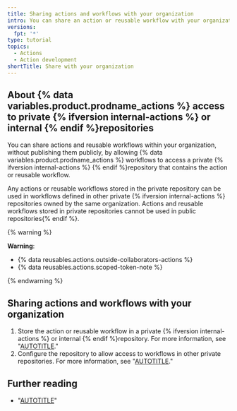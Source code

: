 ```yaml
---
title: Sharing actions and workflows with your organization
intro: You can share an action or reusable workflow with your organization without publishing the action or workflow publicly.
versions:
  fpt: '*'
type: tutorial
topics:
  - Actions
  - Action development
shortTitle: Share with your organization
---
```


## About {% data variables.product.prodname_actions %} access to private {% ifversion internal-actions %} or internal {% endif %}repositories

You can share actions and reusable workflows within your organization, without publishing them publicly, by allowing {% data variables.product.prodname_actions %} workflows to access a private {% ifversion internal-actions %}  {% endif %}repository that contains the action or reusable workflow.

Any actions or reusable workflows stored in the private repository can be used in workflows defined in other private {% ifversion internal-actions %} repositories owned by the same organization. Actions and reusable workflows stored in private repositories cannot be used in public repositories{% endif %}.

{% warning %}

**Warning**:
- {% data reusables.actions.outside-collaborators-actions %}
- {% data reusables.actions.scoped-token-note %}

{% endwarning %}

## Sharing actions and workflows with your organization

1. Store the action or reusable workflow in a private {% ifversion internal-actions %} or internal {% endif %}repository. For more information, see "[AUTOTITLE](/repositories/creating-and-managing-repositories/about-repositories#about-repository-visibility)."
1. Configure the repository to allow access to workflows in other private repositories. For more information, see "[AUTOTITLE](/repositories/managing-your-repositorys-settings-and-features/enabling-features-for-your-repository/managing-github-actions-settings-for-a-repository#allowing-access-to-components-in-a-private-repository)."

## Further reading

- "[AUTOTITLE](/actions/using-workflows/reusing-workflows)"
